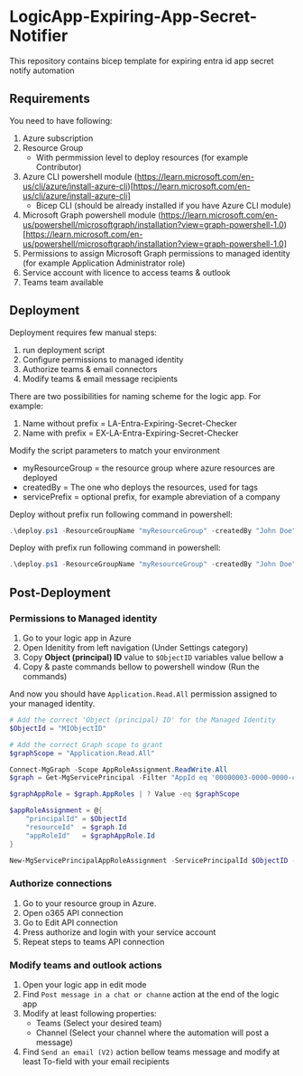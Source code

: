 # LogicApp-Expiring-App-Secret-Notifier
This repository contains bicep template for expiring entra id app secret notify automation

## Requirements
You need to have following:
1. Azure subscription
2. Resource Group
    - With permmission level to deploy resources (for example Contributor)
3. Azure CLI powershell module (https://learn.microsoft.com/en-us/cli/azure/install-azure-cli)[https://learn.microsoft.com/en-us/cli/azure/install-azure-cli]
    - Bicep CLI (should be already installed if you have Azure CLI module)
4. Microsoft Graph powershell module (https://learn.microsoft.com/en-us/powershell/microsoftgraph/installation?view=graph-powershell-1.0)[https://learn.microsoft.com/en-us/powershell/microsoftgraph/installation?view=graph-powershell-1.0]
5. Permissions to assign Microsoft Graph permissions to managed identity (for example Application Administrator role)
6. Service account with licence to access teams & outlook
7. Teams team available


## Deployment

Deployment requires few manual steps:
1. run deployment script
2. Configure permissions to managed identity
3. Authorize teams & email connectors
4. Modify teams & email message recipients


There are two possibilities for naming scheme for the logic app. For example:
1. Name without prefix = LA-Entra-Expiring-Secret-Checker
2. Name with prefix = EX-LA-Entra-Expiring-Secret-Checker

Modify the script parameters to match your environment
- myResourceGroup = the resource group where azure resources are deployed
- createdBy = The one who deploys the resources, used for tags
- servicePrefix = optional prefix, for example abreviation of a company

Deploy without prefix run following command in powershell:

```powershell
.\deploy.ps1 -ResourceGroupName "myResourceGroup" -createdBy "John Doe"

```
Deploy with prefix run following command in powershell:

```powershell
.\deploy.ps1 -ResourceGroupName "myResourceGroup" -createdBy "John Doe" -servicePrefix "EX"

```

## Post-Deployment

### Permissions to Managed identity

1. Go to your logic app in Azure
2. Open Idenitity from left navigation (Under Settings category) 
3. Copy **Object (principal) ID** value to `$ObjectID` variables value bellow a
4. Copy & paste commands bellow to powershell window (Run the commands)

And now you should have `Application.Read.All` permission assigned to your managed identity.


```powershell
# Add the correct 'Object (principal) ID' for the Managed Identity
$ObjectId = "MIObjectID"

# Add the correct Graph scope to grant
$graphScope = "Application.Read.All"

Connect-MgGraph -Scope AppRoleAssignment.ReadWrite.All
$graph = Get-MgServicePrincipal -Filter "AppId eq '00000003-0000-0000-c000-000000000000'"

$graphAppRole = $graph.AppRoles | ? Value -eq $graphScope

$appRoleAssignment = @{
    "principalId" = $ObjectId
    "resourceId"  = $graph.Id
    "appRoleId"   = $graphAppRole.Id
}

New-MgServicePrincipalAppRoleAssignment -ServicePrincipalId $ObjectID -BodyParameter $appRoleAssignment | Format-List
```

### Authorize connections
1. Go to your resource group in Azure.
2. Open o365 API connection
3. Go to Edit API connection
4. Press authorize and login with your service account
5. Repeat steps to teams API connection

### Modify teams and outlook actions
1. Open your logic app in edit mode
2. Find `Post message in a chat or channe` action at the end of the logic app
3. Modify at least following properties:
    - Teams (Select your desired team)
    - Channel (Select your channel where the automation will post a message)
4. Find `Send an email (V2)` action bellow teams message and modify at least To-field with your email recipients